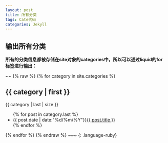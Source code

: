 ```yaml
---
layout: post
title: 所有分类
tags: Cate代码
categories: Jekyll
---
```


## 输出所有分类
**所有的分类信息都被存储在site对象的categories中，所以可以通过liquid的for标签进行输出：**


~~
{% raw %}
{% for category in site.categories %}
<h2>{{ category | first }}</h2>
</span>{{ category | last | size }}</span>
<ul class="arc-list">
    {% for post in category.last %}
        <li>{{ post.date | date:"%d/%m/%Y"}}<a href="{{ post.url }}">{{ post.title }}</a></li>
    {% endfor %}
</ul>
{% endfor %}
{% endraw %}
~~~
{: .language-ruby}




